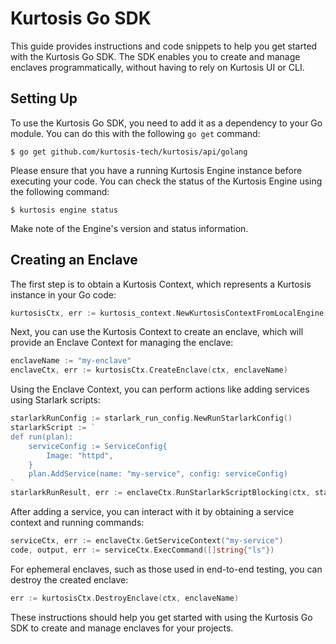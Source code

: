 # Kurtosis Go SDK

This guide provides instructions and code snippets to help you get started with the Kurtosis Go SDK. The SDK enables you to create and manage enclaves programmatically, without having to rely on Kurtosis UI or CLI.

## Setting Up

To use the Kurtosis Go SDK, you need to add it as a dependency to your Go module. You can do this with the following `go get` command:

```console
$ go get github.com/kurtosis-tech/kurtosis/api/golang
```

Please ensure that you have a running Kurtosis Engine instance before executing your code. You can check the status of the Kurtosis Engine using the following command:

```console
$ kurtosis engine status
```

Make note of the Engine's version and status information.

## Creating an Enclave

The first step is to obtain a Kurtosis Context, which represents a Kurtosis instance in your Go code:

```go
kurtosisCtx, err := kurtosis_context.NewKurtosisContextFromLocalEngine()
```

Next, you can use the Kurtosis Context to create an enclave, which will provide an Enclave Context for managing the enclave:

```go
enclaveName := "my-enclave"
enclaveCtx, err := kurtosisCtx.CreateEnclave(ctx, enclaveName)
```

Using the Enclave Context, you can perform actions like adding services using Starlark scripts:

```go
starlarkRunConfig := starlark_run_config.NewRunStarlarkConfig()
starlarkScript := `
def run(plan):
    serviceConfig := ServiceConfig{
        Image: "httpd",
    }
    plan.AddService(name: "my-service", config: serviceConfig)
`
starlarkRunResult, err := enclaveCtx.RunStarlarkScriptBlocking(ctx, starlarkScript, starlarkRunConfig)
```

After adding a service, you can interact with it by obtaining a service context and running commands:

```go
serviceCtx, err := enclaveCtx.GetServiceContext("my-service")
code, output, err := serviceCtx.ExecCommand([]string{"ls"})
```

For ephemeral enclaves, such as those used in end-to-end testing, you can destroy the created enclave:

```go
err := kurtosisCtx.DestroyEnclave(ctx, enclaveName)
```

These instructions should help you get started with using the Kurtosis Go SDK to create and manage enclaves for your projects.